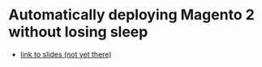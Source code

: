 Automatically deploying Magento 2 without losing sleep
======================================================

- [link to slides (not yet there)](https://blog.herecura.eu/talks/...)

